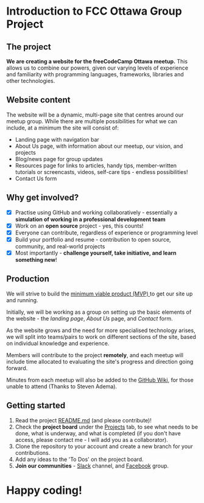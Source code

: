 # Introduction to FCC Ottawa Group Project

## The project
**We are creating a website for the freeCodeCamp Ottawa meetup.** This allows us to combine our powers, given our varying levels of experience and familiarity with programming languages, frameworks, libraries and other technologies. 

## Website content
The website will be a dynamic, multi-page site that centres around our meetup group. While there are multiple possibilities for what we can include, at a minimum the site will consist of: 
* Landing page with navigation bar
* About Us page, with information about our meetup, our vision, and projects
* Blog/news page for group updates 
* Resources page for links to articles, handy tips, member-written tutorials or screencasts, videos, self-care tips - endless possibilities! 
* Contact Us form

## Why get involved? 
- [x] Practise using GitHub and working collaboratively - essentially a **simulation of working in a professional development team**
- [x] Work on an **open source** project - yes, this counts! 
- [x] Everyone can contribute, regardless of experience or programming level
- [x] Build your portfolio and resume - contribution to open source, community, and real-world projects
- [x] Most importantly - **challenge yourself, take initiative, and learn something new**! 

## Production 
We will strive to build the [minimum viable product (MVP) ](https://en.wikipedia.org/wiki/Minimum_viable_product)to get our site up and running.

Initially, we will be working as a group on setting up the basic elements of the website - the _landing page_, _About Us_ page, and _Contact_ form.

As the website grows and the need for more specialised technology arises, we will split into teams/pairs to work on different sections of the site, based on individual knowledge and experience. 

Members will contribute to the project **remotely**, and each meetup will include time allocated to evaluating the site's progress and direction going forward.

Minutes from each meetup will also be added to the [GitHub Wiki](https://github.com/laurenmayers/fccOttawa/wiki), for those unable to attend (Thanks to Steven Adema).

## Getting started 
1. Read the project [README.md](https://github.com/laurenmayers/fccOttawa/blob/fcc-readme-1/README.md) (and please contribute)!
2. Check the **project board** under the [Projects](https://github.com/laurenmayers/fccOttawa/projects) tab, to see what needs to be done, what is underway, and what is completed (if you don't have access, please contact me - I will add you as a collaborator).
3. Clone the repository to your account and create a new branch for your contributions. 
4. Add any ideas to the 'To Dos' on the project board. 
5. **Join our communities** - [Slack](https://fcc-ottawa.slack.com) channel, and [Facebook](https://www.facebook.com/groups/free.code.camp.ottawa/) group. 

# Happy coding!
